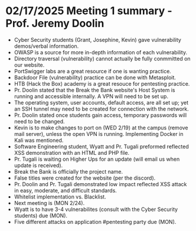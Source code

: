 # 02/17/2025 Meeting 1 summary - Prof. Jeremy Doolin
- Cyber Security students (Grant, Josephine, Kevin) gave vulnerability demos/verbal information.
- OWASP is a source for more in-depth information of each vulnerability.
- Directory traversal (vulnerability) cannot actually be fully conmmitted on our website.
- PortSwigger labs are a great resource if one is wanting practice. 
- Backdoor File (vulnerability) practice can be done with Metasploit. 
- HTB (Hack the Box) academy is a great resouce for pentesting practice. 
- Pr. Doolin stated that the Break the Bank website's Host System is running and accessible internally. A VPN will need to be set up. 
- The operating system, user accounts, default access, are all set up; yet an SSH tunnel may need to be created for connection with the network. 
- Pr. Doolin stated once students gain access, temporary passwords will need to be changed. 
- Kevin is to make changes to port on (WED 2/19) at the campus (remove mail server), unless the open VPN is running. Implementing Docker in Kali was mentioned. 
- Software Engineering student, Wyatt and Pr. Tugali preformed reflected XSS demonstration with an HTML and PHP file. 
- Pr. Tugali is waiting on Higher Ups for an update (will email us when update is received).
- Break the Bank is officially the project name. 
- False titles were created for the website (per the discord).
- Pr. Doolin and Pr. Tugali demonstrated low impact reflected XSS attack in easy, moderate, and difficult standards.
- Whitelist implementation vs. Blacklist.
- Next meeting is (MON 2/24).
- Wyatt is to have 3-4 vulnerabilites (consult with the Cyber Security students) due (MON).
- Five different attacks on application #pentesting party due (MON).